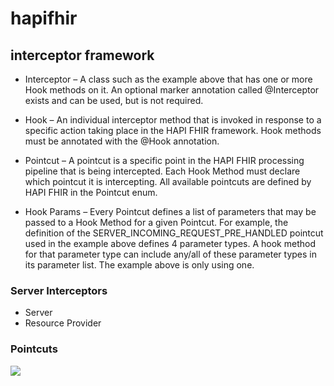 # hapifhir

## interceptor framework

- Interceptor – A class such as the example above that has one or more Hook methods on it. An optional marker annotation called @Interceptor exists and can be used, but is not required.

-  Hook – An individual interceptor method that is invoked in response to a specific action taking place in the HAPI FHIR framework. Hook methods must be annotated with the @Hook annotation.

- Pointcut – A pointcut is a specific point in the HAPI FHIR processing pipeline that is being intercepted. Each Hook Method must declare which pointcut it is intercepting. All available pointcuts are defined by HAPI FHIR in the Pointcut enum.

- Hook Params – Every Pointcut defines a list of parameters that may be passed to a Hook Method for a given Pointcut. For example, the definition of the SERVER_INCOMING_REQUEST_PRE_HANDLED pointcut used in the example above defines 4 parameter types. A hook method for that parameter type can include any/all of these parameter types in its parameter list. The example above is only using one.

### Server Interceptors

- Server
- Resource Provider

### Pointcuts 
![](https://hapifhir.io/hapi-fhir/docs/interceptors/server_pointcuts/interceptors-server-pipeline.svg)
